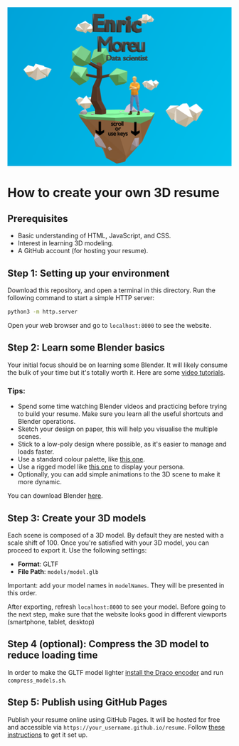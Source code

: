 <div style="text-align: center;">
    <img src="preview.png" alt="3D resume" width="700"/>
</div>

# How to create your own 3D resume

## Prerequisites

- Basic understanding of HTML, JavaScript, and CSS.
- Interest in learning 3D modeling.
- A GitHub account (for hosting your resume).

## Step 1: Setting up your environment

Download this repository, and open a terminal in this directory. Run the following command to start a simple HTTP server:

```bash
python3 -m http.server
```

Open your web browser and go to `localhost:8000` to see the website.

## Step 2: Learn some Blender basics
Your initial focus should be on learning some Blender. It will likely consume the bulk of your time but it's totally worth it. Here are some [video tutorials](https://www.youtube.com/watch?v=1jHUY3qoBu8).

### Tips:
- Spend some time watching Blender videos and practicing before trying to build your resume. Make sure you learn all the useful shortcuts and Blender operations.
- Sketch your design on paper, this will help you visualise the multiple scenes.
- Stick to a low-poly design where possible, as it's easier to manage and loads faster.
- Use a standard colour palette, like [this one](https://coolors.co/2176ae-57b8ff-b66d0d-fbb13c-fe6847).
- Use a rigged model like [this one](https://www.youtube.com/watch?v=mnP54h3x6_Y) to display your persona.
- Optionally, you can add simple animations to the 3D scene to make it more dynamic.

You can download Blender [here](https://www.blender.org/download/).

## Step 3: Create your 3D models
Each scene is composed of a 3D model. By default they are nested with a scale shift of 100.
Once you're satisfied with your 3D model, you can proceed to export it. Use the following settings:
- **Format**: GLTF
- **File Path**: `models/model.glb`

Important: add your model names in `modelNames`. They will be presented in this order.

After exporting, refresh `localhost:8000` to see your model. Before going to the next step, make sure that the website looks good in different viewports (smartphone, tablet, desktop)

## Step 4 (optional): Compress the 3D model to reduce loading time

In order to make the GLTF model lighter [install the Draco encoder](https://github.com/CesiumGS/gltf-pipeline) and run `compress_models.sh`.

## Step 5: Publish using GitHub Pages

Publish your resume online using GitHub Pages. It will be hosted for free and accessible via `https://your_username.github.io/resume`. Follow [these instructions](https://docs.github.com/en/pages/getting-started-with-github-pages/creating-a-github-pages-site) to get it set up.
